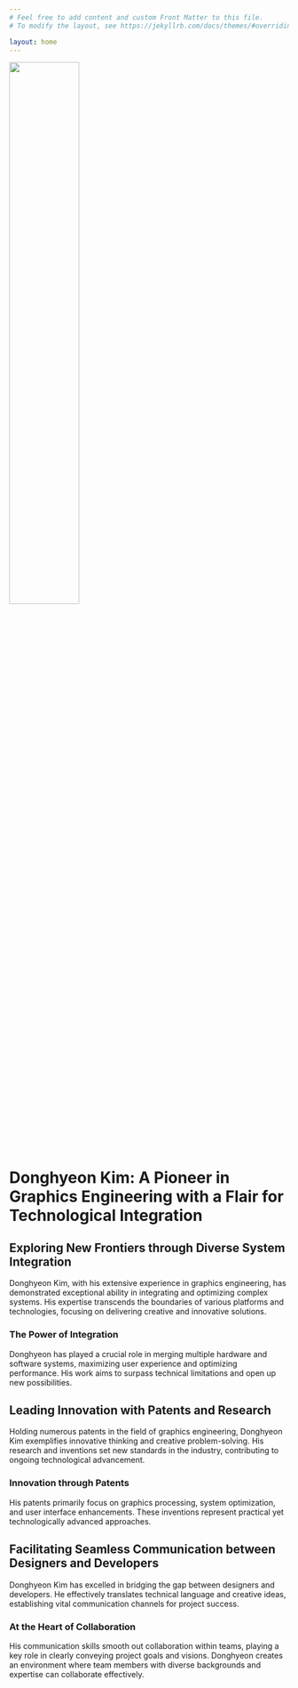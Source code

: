```yaml
---
# Feel free to add content and custom Front Matter to this file.
# To modify the layout, see https://jekyllrb.com/docs/themes/#overriding-theme-defaults

layout: home
---
```


<img src="../../assets/images/profile.png" width="50%">

# **Donghyeon Kim:** A Pioneer in Graphics Engineering with a Flair for Technological Integration

## Exploring New Frontiers through Diverse System Integration

Donghyeon Kim, with his extensive experience in graphics engineering, has demonstrated exceptional ability in integrating and optimizing complex systems. His expertise transcends the boundaries of various platforms and technologies, focusing on delivering creative and innovative solutions.

### **The Power of Integration**
Donghyeon has played a crucial role in merging multiple hardware and software systems, maximizing user experience and optimizing performance. His work aims to surpass technical limitations and open up new possibilities.

## Leading Innovation with Patents and Research
Holding numerous patents in the field of graphics engineering, Donghyeon Kim exemplifies innovative thinking and creative problem-solving. His research and inventions set new standards in the industry, contributing to ongoing technological advancement.

### **Innovation through Patents**
His patents primarily focus on graphics processing, system optimization, and user interface enhancements. These inventions represent practical yet technologically advanced approaches.

## Facilitating Seamless Communication between Designers and Developers
Donghyeon Kim has excelled in bridging the gap between designers and developers. He effectively translates technical language and creative ideas, establishing vital communication channels for project success.

### **At the Heart of Collaboration**
His communication skills smooth out collaboration within teams, playing a key role in clearly conveying project goals and visions. Donghyeon creates an environment where team members with diverse backgrounds and expertise can collaborate effectively.